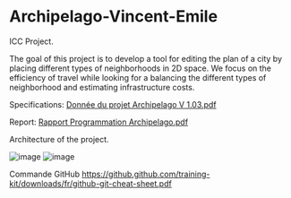# Archipelago-Vincent-Emile
 ICC Project.

The goal of this project is to develop a tool for editing the plan of a city by placing different
types of neighborhoods in 2D space. We focus on the efficiency of travel while looking for a
balancing the different types of neighborhood and estimating infrastructure costs.


Specifications: [Donnée du projet Archipelago V 1.03.pdf](https://github.com/VinceGHER/Archipelago-Vincent-Emile/files/7294654/Donnee.du.projet.Archipelago.V.1.03.15.05.2020.pdf)

Report: [Rapport Programmation Archipelago.pdf](https://github.com/VinceGHER/Archipelago-Vincent-Emile/files/7294681/Rapport.Programmation.Archipelago.pdf)

Architecture of the project. 

![image](https://user-images.githubusercontent.com/29159082/136218973-d7d856a0-62e3-4a78-9c6c-f82ee4958b09.png)
![image](https://user-images.githubusercontent.com/29159082/136218863-f7191573-4fa3-470a-871f-ff9042bd6444.png)


Commande GitHub
https://github.github.com/training-kit/downloads/fr/github-git-cheat-sheet.pdf
